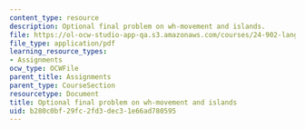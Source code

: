 ```yaml
---
content_type: resource
description: Optional final problem on wh-movement and islands.
file: https://ol-ocw-studio-app-qa.s3.amazonaws.com/courses/24-902-language-and-its-structure-ii-syntax-fall-2003/b280c0bf29fc2fd3dec31e66ad780595_practiceps_prob.pdf
file_type: application/pdf
learning_resource_types:
- Assignments
ocw_type: OCWFile
parent_title: Assignments
parent_type: CourseSection
resourcetype: Document
title: Optional final problem on wh-movement and islands
uid: b280c0bf-29fc-2fd3-dec3-1e66ad780595
---
```

